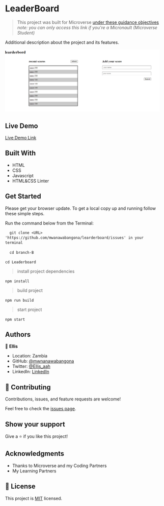 # LeaderBoard

> This project was built for Microverse [under these guidance objectives](https://github.com/microverseinc/curriculum-javascript/blob/main/leaderboard/sneak_peek.md)
> _note: you can only access this link if you're a Micronault (Microverse Student)_

Additional description about the project and its features.



![screenshot](./src/img/ld.png)

 

## Live Demo

[Live Demo Link](/)
 
## Built With

- HTML
- CSS
- Javascript
- HTML&CSS Linter

## Get Started

Please get your browser update.
To get a local copy up and running follow these simple steps.

Run the command below from the Terminal:

      git clone <URL> 'https://github.com/mwanawabangona/learderboard/issues' in your terminal

	  cd branch-B

	 
  ```cd Leaderboard```

> install project dependencies

  ```npm install```

> build project

  ```npm run build```

> start project

  ```npm start```




## Authors

👤 **Ellis**

- Location: Zambia
- GitHub: [@mwnanawabangona](https://github.com/mwanawabangona)
- Twitter: [@Ellis_aah](https://twitter.com/Ellis-aah)
- LinkedIn: [LinkedIn](https://www.linkedin.com/)


## 🤝 Contributing

Contributions, issues, and feature requests are welcome!

Feel free to check the [issues page](https://github.com/mwanawabangona/learderbord/issues).

## Show your support

Give a ⭐️ if you like this project!

## Acknowledgments

- Thanks to Microverse and my Coding Partners
- My Learning Partners
## 📝 License

This project is [MIT](./MIT.md) licensed.
